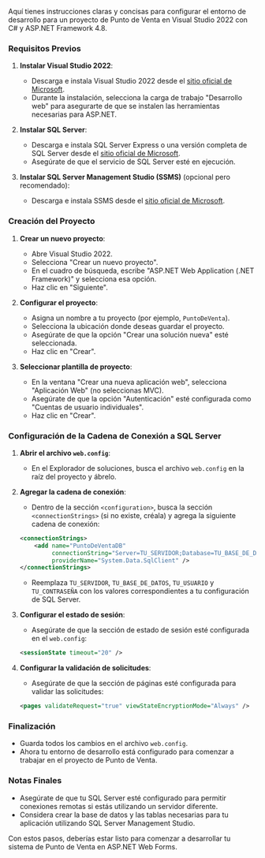 Aquí tienes instrucciones claras y concisas para configurar el entorno de desarrollo para un proyecto de Punto de Venta en Visual Studio 2022 con C# y ASP.NET Framework 4.8.

### Requisitos Previos

1. **Instalar Visual Studio 2022**:
   - Descarga e instala Visual Studio 2022 desde el [sitio oficial de Microsoft](https://visualstudio.microsoft.com/).
   - Durante la instalación, selecciona la carga de trabajo "Desarrollo web" para asegurarte de que se instalen las herramientas necesarias para ASP.NET.

2. **Instalar SQL Server**:
   - Descarga e instala SQL Server Express o una versión completa de SQL Server desde el [sitio oficial de Microsoft](https://www.microsoft.com/en-us/sql-server/sql-server-downloads).
   - Asegúrate de que el servicio de SQL Server esté en ejecución.

3. **Instalar SQL Server Management Studio (SSMS)** (opcional pero recomendado):
   - Descarga e instala SSMS desde el [sitio oficial de Microsoft](https://docs.microsoft.com/en-us/sql/ssms/download-sql-server-management-studio-ssms).

### Creación del Proyecto

1. **Crear un nuevo proyecto**:
   - Abre Visual Studio 2022.
   - Selecciona "Crear un nuevo proyecto".
   - En el cuadro de búsqueda, escribe "ASP.NET Web Application (.NET Framework)" y selecciona esa opción.
   - Haz clic en "Siguiente".

2. **Configurar el proyecto**:
   - Asigna un nombre a tu proyecto (por ejemplo, `PuntoDeVenta`).
   - Selecciona la ubicación donde deseas guardar el proyecto.
   - Asegúrate de que la opción "Crear una solución nueva" esté seleccionada.
   - Haz clic en "Crear".

3. **Seleccionar plantilla de proyecto**:
   - En la ventana "Crear una nueva aplicación web", selecciona "Aplicación Web" (no seleccionas MVC).
   - Asegúrate de que la opción "Autenticación" esté configurada como "Cuentas de usuario individuales".
   - Haz clic en "Crear".

### Configuración de la Cadena de Conexión a SQL Server

1. **Abrir el archivo `web.config`**:
   - En el Explorador de soluciones, busca el archivo `web.config` en la raíz del proyecto y ábrelo.

2. **Agregar la cadena de conexión**:
   - Dentro de la sección `<configuration>`, busca la sección `<connectionStrings>` (si no existe, créala) y agrega la siguiente cadena de conexión:

   ```xml
   <connectionStrings>
       <add name="PuntoDeVentaDB" 
            connectionString="Server=TU_SERVIDOR;Database=TU_BASE_DE_DATOS;User Id=TU_USUARIO;Password=TU_CONTRASEÑA;" 
            providerName="System.Data.SqlClient" />
   </connectionStrings>
   ```

   - Reemplaza `TU_SERVIDOR`, `TU_BASE_DE_DATOS`, `TU_USUARIO` y `TU_CONTRASEÑA` con los valores correspondientes a tu configuración de SQL Server.

3. **Configurar el estado de sesión**:
   - Asegúrate de que la sección de estado de sesión esté configurada en el `web.config`:

   ```xml
   <sessionState timeout="20" />
   ```

4. **Configurar la validación de solicitudes**:
   - Asegúrate de que la sección de páginas esté configurada para validar las solicitudes:

   ```xml
   <pages validateRequest="true" viewStateEncryptionMode="Always" />
   ```

### Finalización

- Guarda todos los cambios en el archivo `web.config`.
- Ahora tu entorno de desarrollo está configurado para comenzar a trabajar en el proyecto de Punto de Venta.

### Notas Finales

- Asegúrate de que tu SQL Server esté configurado para permitir conexiones remotas si estás utilizando un servidor diferente.
- Considera crear la base de datos y las tablas necesarias para tu aplicación utilizando SQL Server Management Studio.

Con estos pasos, deberías estar listo para comenzar a desarrollar tu sistema de Punto de Venta en ASP.NET Web Forms.
